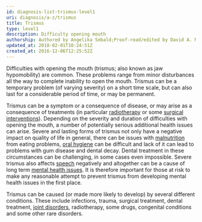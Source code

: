 ```yaml
---
id: diagnosis-list-trismus-level1
uri: diagnosis/a-z/trismus
title: Trismus
type: level1
description: Difficulty opening mouth
authorship: Authored by Angelika Sebald;Proof-read/edited by David A. Mitchell
updated_at: 2018-02-01T10:24:51Z
created_at: 2016-12-06T12:25:52Z
---
```


<p>Difficulties with opening the mouth (trismus; also known as jaw
    hypomobility) are common. These problems range from minor
    disturbances all the way to complete inability to open the
    mouth. Trismus can be a temporary problem (of varying severity)
    on a short time scale, but can also last for a considerable
    period of time, or may be permanent.</p>
<p>Trismus can be a symptom or a consequence of disease, or may
    arise as a consequence of treatments (in particular <a href="/treatment/radiotherapy">radiotherapy</a>    or some <a href="/treatment/surgery">surgical interventions</a>).
    Depending on the severity and duration of difficulties with
    opening the mouth, a number of potentially serious additional
    health issues can arise. Severe and lasting forms of trismus
    not only have a negative impact on quality of life in general,
    there can be issues with <a href="/help/oral-food">malnutrition</a>    from eating problems, <a href="/help/oral-hygiene">oral hygiene</a>    can be difficult and lack of it can lead to problems with
    gum disease and dental decay. Dental treatment in these circumstances
    can be challenging, in some cases even impossible. Severe
    trismus also affects <a href="/help/salt">speech</a> negatively
    and altogether can be a cause of long term <a href="/help/mental-health">mental health issues</a>.
    It is therefore important for those at risk to make any reasonable
    attempt to prevent trismus from developing mental health
    issues in the first place.</p>
<p>Trismus can be caused (or made more likely to develop) by several
    different conditions. These include infections, trauma, surgical
    treatment, dental treatment, <a href="/diagnosis/a-z/jaw-joint">joint disorders</a>,
    radiotherapy, some drugs, congenital conditions and some
    other rare disorders.</p>
